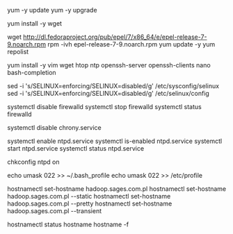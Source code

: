 

yum -y update
yum -y upgrade

yum install -y wget

wget http://dl.fedoraproject.org/pub/epel/7/x86_64/e/epel-release-7-9.noarch.rpm
rpm -ivh epel-release-7-9.noarch.rpm
yum update -y
yum repolist

yum install -y vim wget htop ntp openssh-server openssh-clients nano bash-completion

sed -i 's/SELINUX=enforcing/SELINUX=disabled/g' /etc/sysconfig/selinux
sed -i 's/SELINUX=enforcing/SELINUX=disabled/g' /etc/selinux/config

systemctl disable firewalld
systemctl stop firewalld
systemctl status firewalld

systemctl disable chrony.service

systemctl enable ntpd.service
systemctl is-enabled ntpd.service
systemctl start ntpd.service
systemctl status ntpd.service

chkconfig ntpd on

echo umask 022 >> ~/.bash_profile
echo umask 022 >> /etc/profile






hostnamectl set-hostname hadoop.sages.com.pl
hostnamectl set-hostname hadoop.sages.com.pl --static
hostnamectl set-hostname hadoop.sages.com.pl --pretty
hostnamectl set-hostname hadoop.sages.com.pl --transient

hostnamectl status
hostname
hostname -f